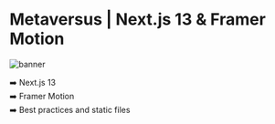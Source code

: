 # Metaversus | Next.js 13 & Framer Motion

![banner](banner.png)

:arrow_right: Next.js 13 <br />
:arrow_right: Framer Motion <br />
:arrow_right: Best practices and static files <br />
